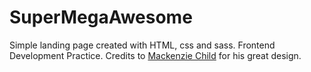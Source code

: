 # SuperMegaAwesome

Simple landing page created with HTML, css and sass. Frontend Development Practice. 
Credits to [Mackenzie Child](https://mackenziechild.me/) for his great design.